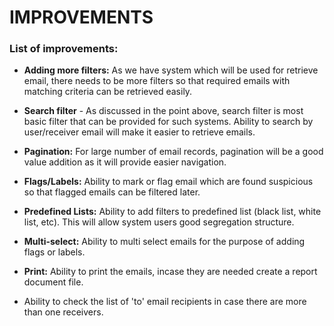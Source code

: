 # **IMPROVEMENTS**

### **List of improvements:**
- **Adding more filters:** As we have system which will be used for retrieve email, there needs to be more filters so that required emails with matching criteria can be retrieved easily.

- **Search filter** - As discussed in the point above, search filter is most basic filter that can be provided for such systems. Ability to search by user/receiver email will make it easier to retrieve emails.

- **Pagination:** For large number of email records, pagination will be a good value addition as it will provide easier navigation.

- **Flags/Labels:** Ability to mark or flag email which are found suspicious so that flagged emails can be filtered later.

- **Predefined Lists:** Ability to add filters to predefined list (black list, white list, etc). This will allow system users good segregation structure.

- **Multi-select:** Ability to multi select emails for the purpose of adding flags or labels.

- **Print:** Ability to print the emails, incase they are needed create a report document file.

- Ability to check the list of 'to' email recipients in case there are more than one receivers.